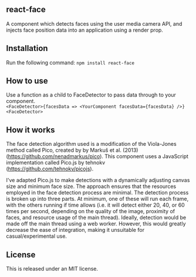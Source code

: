 ## react-face
A component which detects faces using the user media camera API, and injects face position data into an application using a render prop.

## Installation
Run the following command: 
`npm install react-face`

## How to use
Use a function as a child to FaceDetector to pass data through to your component.     
`<FaceDetector>{facesData => <YourComponent facesData={facesData} />}<FaceDetector>`


## How it works
The face detection algorithm used is a modification of the Viola-Jones method called Pico, created by by Markuš et al. (2013) (https://github.com/nenadmarkus/pico). This component uses a JavaScript implementation called Pico.js by tehnokv (https://github.com/tehnokv/picojs).

I've adapted Pico.js to make detections with a dynamically adjusting canvas size and minimum face size. The approach ensures that the resources employed in the face detection process are minimal. The detection process is broken up into three parts. At minimum, one of these will run each frame, with the others running if time allows (i.e. it will detect either 20, 40, or 60 times per second, depending on the quality of the image, proximity of faces, and resource usage of the main thread). Ideally, detection would be made off the main thread using a web worker. However, this would greatly decrease the ease of integration, making it unsuitable for casual/experimental use.

## License

This is released under an MIT license.